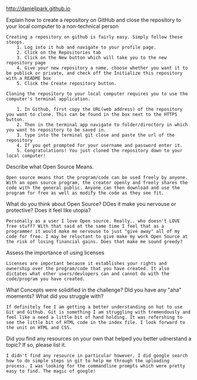 http://danieljpark.github.io

Explain how to create a repository on GitHub and close the repository to your local computer to a non-technical person

	Creating a repository on github is fairly easy. Simply follow these steops.
		1. Log into it hub and navigate to your profile page.
		2. Click on the Repositories tab
		3. Click on the New button which will take you to the new repository page
		4. Give your new repository a name, choose whether you want it to be publick or private, and check off the Initialize this repository with a README box
		5. Click the Create repository button.

	Cloning the repository to your local computer requires you to use the computer's terminal application.

		1. In Github, first copy the URL(web address) of the repository you want to clone. This can be found in the box next to the HTTPS button.
		2. Then in the terminal app navigate to folder/directory in which you want to repository to be saved in.
		3. type into the terminal git close and paste the url of the repository
		4. If you get prompted for your username and password enter it.
		5. Congratulations! You just cloned the repository down to your local computer!


Describe what Open Source Means.

	Open source means that the program/code can be used freely by anyone. With an open source program, the creator openly and freely shares the code with the general public. Anyone can then download and use the program for free as well as modify the code as they see fit.




What do you think about Open Source? DOes it make you nervouse or protective? Does it feel like utopia?

	Personally as a user I love Open source. Really.. who doesn't LOVE free stuff? With that said at the same time I feel that as a programmer it would make me nervouse to just "give away" all of my code for free. I may be reluctant to give make my work Open Source at the risk of losing financial gains. Does that make me sound greedy?

Assess the importance of using licenses

	Licenses are important because it establishes your rights and ownership over the program/code that you have created. It also dictates what other users/devlopers can and cannot do with the code/program you have created.

What Concepts were solidified in the challenge? DId you have any "aha" moements? What did you struggle with?

	If definitely fee I am getting a better understanding on hot to use Git and Github. Git is something I am struggling with tremendously and feel like a need a little bit of hand holding. It was refershing to see the little bit of HTML code in the index file. I look forward to the unit on HTML and CSS.

Did you find any resources on your own that helped you better udnerstand a topic? If so, please list it.

	I didn't find any resource in particular however, I did google search how to do simple steps in git to help me through the uploading process. I was looking for the commandline prompts which were pretty easy to find. The magic of google!